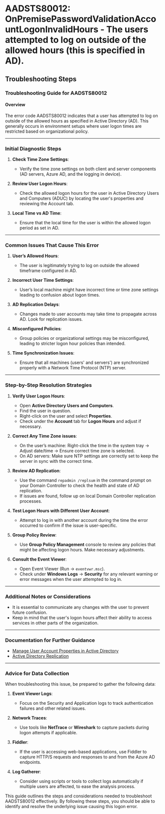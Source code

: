 # AADSTS80012: OnPremisePasswordValidationAccountLogonInvalidHours - The users attempted to log on outside of the allowed hours (this is specified in AD).


## Troubleshooting Steps
### Troubleshooting Guide for AADSTS80012

#### Overview
The error code AADSTS80012 indicates that a user has attempted to log on outside of the allowed hours as specified in Active Directory (AD). This generally occurs in environment setups where user logon times are restricted based on organizational policy.

---

### Initial Diagnostic Steps
1. **Check Time Zone Settings**:
   - Verify the time zone settings on both client and server components (AD servers, Azure AD, and the logging in device).

2. **Review User Logon Hours**:
   - Check the allowed logon hours for the user in Active Directory Users and Computers (ADUC) by locating the user's properties and reviewing the Account tab.

3. **Local Time vs AD Time**:
   - Ensure that the local time for the user is within the allowed logon period as set in AD.

---

### Common Issues That Cause This Error
1. **User’s Allowed Hours**:
   - The user is legitimately trying to log on outside the allowed timeframe configured in AD.

2. **Incorrect User Time Settings**:
   - User’s local machine might have incorrect time or time zone settings leading to confusion about logon times.

3. **AD Replication Delays**:
   - Changes made to user accounts may take time to propagate across AD. Look for replication issues.

4. **Misconfigured Policies**:
   - Group policies or organizational settings may be misconfigured, leading to stricter logon hour policies than intended.

5. **Time Synchronization Issues**:
   - Ensure that all machines (users' and servers') are synchronized properly with a Network Time Protocol (NTP) server.

---

### Step-by-Step Resolution Strategies
1. **Verify User Logon Hours**:
   - Open **Active Directory Users and Computers**.
   - Find the user in question.
   - Right-click on the user and select **Properties**.
   - Check under the **Account** tab for **Logon Hours** and adjust if necessary.

2. **Correct Any Time Zone issues**:
   - On the user’s machine: Right-click the time in the system tray -> Adjust date/time -> Ensure correct time zone is selected.
   - On AD servers: Make sure NTP settings are correctly set to keep the server in sync with the correct time.

3. **Review AD Replication**:
   - Use the command `repadmin /replsum` in the command prompt on your Domain Controller to check the health and state of AD replication.
   - If issues are found, follow up on local Domain Controller replication processes.

4. **Test Logon Hours with Different User Account**:
   - Attempt to log in with another account during the time the error occurred to confirm if the issue is user-specific.

5. **Group Policy Review**:
   - Use **Group Policy Management** console to review any policies that might be affecting logon hours. Make necessary adjustments.

6. **Consult the Event Viewer**:
   - Open Event Viewer (Run -> `eventvwr.msc`).
   - Check under **Windows Logs** -> **Security** for any relevant warning or error messages when the user attempted to log in.

---

### Additional Notes or Considerations
- It is essential to communicate any changes with the user to prevent future confusion.
- Keep in mind that the user's logon hours affect their ability to access services in other parts of the organization.

---

### Documentation for Further Guidance
- [Manage User Account Properties in Active Directory](https://docs.microsoft.com/en-us/windows-server/identity/ad-ds/get-started/manage-user-account-properties-in-active-directory)
- [Active Directory Replication](https://docs.microsoft.com/en-us/windows-server/identity/ad-ds/plan/ad-replication-overview)

---

### Advice for Data Collection
When troubleshooting this issue, be prepared to gather the following data:

1. **Event Viewer Logs**:
   - Focus on the Security and Application logs to track authentication failures and other related issues.

2. **Network Traces**:
   - Use tools like **NetTrace** or **Wireshark** to capture packets during logon attempts if applicable.

3. **Fiddler**:
   - If the user is accessing web-based applications, use Fiddler to capture HTTP/S requests and responses to and from the Azure AD endpoints.

4. **Log Gatherer**:
   - Consider using scripts or tools to collect logs automatically if multiple users are affected, to ease the analysis process.

This guide outlines the steps and considerations needed to troubleshoot AADSTS80012 effectively. By following these steps, you should be able to identify and resolve the underlying issue causing this logon error.